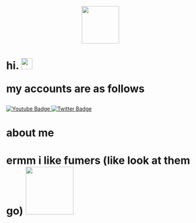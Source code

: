 <div id="header" align="center">
  <img src="https://cdn.discordapp.com/attachments/720108210211520544/971187710645637171/cirno-cirno-fumo.gif" width="100"/>
</div>
<h1>
  hi.
  <img src="https://media.discordapp.net/attachments/730960359824949273/904254639980048404/image0.gif" width="30px"/>
  
  my accounts are as follows
</h1>

<div id="badges">
  <a href="https://www.youtube.com/channel/UCGL-HuKGXASrxN-mrJ94rNQL">
    <img src="https://img.shields.io/badge/YouTube-red?style=for-the-badge&logo=youtube&logoColor=white" alt="Youtube Badge"/>
  </a>
  <a href="https://twitter.com/swaggonepublic">
    <img src="https://img.shields.io/badge/Twitter-blue?style=for-the-badge&logo=twitter&logoColor=white" alt="Twitter Badge"/>
  </a>
</div>

<h1>
  about me
</h1>

<h1>
  ermm i like fumers (like look at them go)
  <img src="https://cdn.discordapp.com/attachments/554007323778220032/974102066517639168/touhou-fumo.gif" width="128px"/>
</h1>
